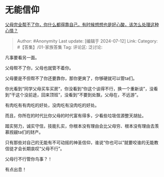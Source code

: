 # 无能信仰
[父母完全帮不了你，你什么都得靠自己，有时候想想也是好心酸，该怎么处理这种心情？](https://www.zhihu.com/question/28719593/answer/3555896867)

> Author: #Anonymity
> Last update: [编辑于 2024-07-12]
> Link:
> Category: #【答集】/01-家族答集 
> Tag: 
> 评论区:
> 泛讨论:

凡事要看另一面。

父母帮不了你，父母也就管不着你。

父母要是不但帮不了你还要靠你，那你更爽了，你够硬就可以管ta们。

你光看到“同学父母买车买房“，你没看到“你这个谈得不行，换一个重新谈”，没看到“干这个没前途，回来顶班”，没看到“不要到处飘，父母在，不远游”。

有肉吃有有肉吃的好处，没肉吃有没肉吃的好处。

而且，你所在的时代比你父母的时代富有得多，少看些垃圾信源整天胡扯。

踏实努力，诚实守信，技能扎实，你根本没有理由会比父母穷、根本没有理由去羡慕觊觎ta们的财产。

只有那些对自己的无能有不可动摇的神圣信仰，谁说“你也可以”就要咬谁的无能教信徒才会长期哀叹“父母不行”。

父母行不行管你鸟事？！

有点出息！